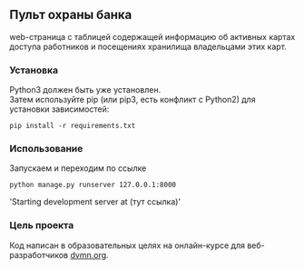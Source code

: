 ## Пульт охраны банка

web-страница с таблицей содержащей информацию об активных картах доступа работников 
и посещениях хранилища владельцами этих карт.

### Установка

Python3 должен быть уже установлен.  
Затем используйте pip (или pip3, есть конфликт с Python2) для установки зависимостей:
```commandline
pip install -r requirements.txt
```

### Использование
Запускаем и переходим по ссылке
```commandline
python manage.py runserver 127.0.0.1:8000
```
'Starting development server at (тут ссылка)'

### Цель проекта

Код написан в образовательных целях на онлайн-курсе для веб-разработчиков [dvmn.org](https://dvmn.org/).
